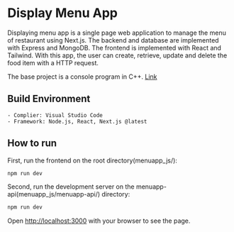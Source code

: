 # Display Menu App

Displaying menu app is a single page web application to manage the menu of restaurant using Next.js. 
The backend and database are implemented with Express and MongoDB.
The frontend is implemented with React and Tailwind.
With this app, the user can create, retrieve, update and delete the food item with a HTTP request.

The base project is a console program in C++.
<a href="https://github.com/yeonwha/Menu.git">Link</a>


## Build Environment

    - Complier: Visual Studio Code
    - Framework: Node.js, React, Next.js @latest

## How to run

First, run the frontend on the root directory(menuapp_js/):

```bash
npm run dev
```

Second, 
run the development server on the menuapp-api(menuapp_js/menuapp-api/) directory:

```bash
npm run dev
```

Open [http://localhost:3000](http://localhost:3000) with your browser to see the page.


